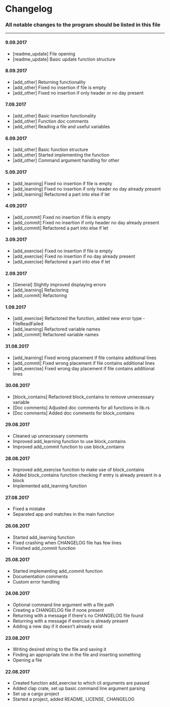 # Changelog

### All notable changes to the program should be listed in this file

---

#### 9.09.2017

* [readme_update] File opening
* [readme_update] Basic update function structure

#### 8.09.2017

* [add_other] Returning functionality 
* [add_other] Fixed no insertion if file is empty 
* [add_other] Fixed no insertion if only header or no day present

#### 7.09.2017

* [add_other] Basic insertion functionality
* [add_other] Function doc comments
* [add_other] Reading a file and useful variables

#### 6.09.2017

* [add_other] Basic function structure 
* [add_other] Started implementing the function
* [add_other] Command argument handling for other

#### 5.09.2017

* [add_learning] Fixed no insertion if file is empty
* [add_learning] Fixed no insertion if only header no day already present
* [add_learning] Refactored a part into else if let

#### 4.09.2017

* [add_commit] Fixed no insertion if file is empty
* [add_commit] Fixed no insertion if only header no day already present
* [add_commit] Refactored a part into else if let

#### 3.09.2017

* [add_exercise] Fixed no insertion if file is empty
* [add_exercise] Fixed no insertion if no day already present
* [add_exercise] Refactored a part into else if let

#### 2.09.2017

* [General] Slightly improved displaying errors
* [add_learning] Refactoring
* [add_commit] Refactoring

#### 1.09.2017

* [add_exercise] Refactored the function, added new error type - FileReadFailed
* [add_learning] Refactored variable names
* [add_commit] Refactored variable names

#### 31.08.2017

* [add_learning] Fixed wrong placement if file contains additional lines
* [add_commit] Fixed wrong placement if file contains additional lines
* [add_exercise] Fixed wrong day placement if file contains additional lines

#### 30.08.2017

* [block_contains] Refactored block\_contains to remove unnecessary variable
* [Doc comments] Adjusted doc comments for all functions in lib.rs
* [Doc comments] Added doc comments for block_contains

#### 29.08.2017

* Cleaned up unnecessary comments
* Improved add\_learning function to use block\_contains
* Improved add\_commit function to use block\_contains

#### 28.08.2017

* Improved add\_exercise function to make use of block\_contains
* Added block_contains function checking if entry is already present in a block
* Implemented add_learning function

#### 27.08.2017

* Fixed a mistake
* Separated app and matches in the main function

#### 26.08.2017

* Started add_learning function
* Fixed crashing when CHANGELOG file has few lines
* Finished add_commit function

#### 25.08.2017

* Started implementing add_commit function
* Documentation comments
* Custom error handling

#### 24.08.2017

* Optional command line argument with a file path
* Creating a CHANGELOG file if none present
* Returning with a message if there's no CHANGELOG file found
* Returning with a message if exercise is already present
* Adding a new day if it doesn't already exist

#### 23.08.2017

* Writing desired string to the file and saving it
* Finding an appropriate line in the file and inserting something
* Opening a file

#### 22.08.2017

* Created function add_exercise to which cli arguments are passed
* Added clap crate, set up basic command line argument parsing
* Set up a cargo project
* Started a project, added README, LICENSE, CHANGELOG
